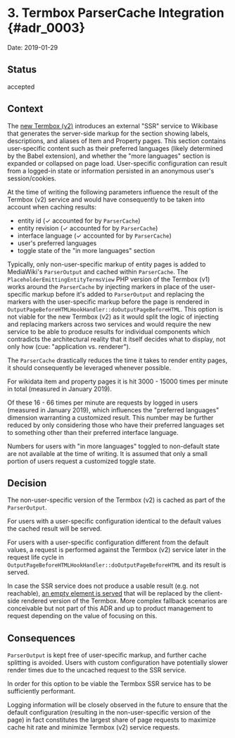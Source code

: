 # 3. Termbox ParserCache Integration  {#adr_0003}

Date: 2019-01-29

## Status

accepted

## Context

The [new Termbox (v2)](https://gerrit.wikimedia.org/g/wikibase/termbox) introduces an external "SSR" service to Wikibase that generates the server-side markup for the section showing labels, descriptions, and aliases of Item and Property pages. This section contains user-specific content such as their preferred languages (likely determined by the Babel extension), and whether the "more languages" section is expanded or collapsed on page load. User-specific configuration can result from a logged-in state or information persisted in an anonymous user's session/cookies.

At the time of writing the following parameters influence the result of the Termbox (v2) service and would have consequently to be taken into account when caching results:
* entity id (✓ accounted for by `ParserCache`)
* entity revision (✓ accounted for by `ParserCache`)
* interface language (✓ accounted for by `ParserCache`)
* user's preferred languages
* toggle state of the "in more languages" section

Typically, only non-user-specific markup of entity pages is added to MediaWiki's `ParserOutput` and cached within `ParserCache`. The `PlaceholderEmittingEntityTermsView` PHP version of the Termbox (v1) works around the `ParserCache` by injecting markers in place of the user-specific markup before it's added to `ParserOutput` and replacing the markers with the user-specific markup before the page is rendered in `OutputPageBeforeHTMLHookHandler::doOutputPageBeforeHTML`. This option is not viable for the new Termbox (v2) as it would split the logic of injecting and replacing markers across two services and would require the new service to be able to produce results for individual components which contradicts the architectural reality that it itself decides what to display, not only how (cue: "application vs. renderer").

The `ParserCache` drastically reduces the time it takes to render entity pages, it should consequently be leveraged whenever possible.

For wikidata item and property pages it is hit 3000 - 15000 times per minute in total (measured in January 2019).

Of these 16 - 66 times per minute are requests by logged in users (measured in January 2019), which influences the "preferred languages" dimension warranting a customized result. This number may be further reduced by only considering those who have their preferred languages set to something other than their preferred interface language.

Numbers for users with "in more languages" toggled to non-default state are not available at the time of writing. It is assumed that only a small portion of users request a customized toggle state.

## Decision

The non-user-specific version of the Termbox (v2) is cached as part of the `ParserOutput`.

For users with a user-specific configuration identical to the default values the cached result will be served.

For users with a user-specific configuration different from the default values, a request is performed against the Termbox (v2) service later in the request life cycle in `OutputPageBeforeHTMLHookHandler::doOutputPageBeforeHTML` and its result is served.

In case the SSR service does not produce a usable result (e.g. not reachable), [an empty element is served](https://gerrit.wikimedia.org/g/mediawiki/extensions/Wikibase/+/1a2a9397df3a6df8df5db346b7e8605c97ab9e2d/view/src/Termbox/TermboxView.php#22) that will be replaced by the client-side rendered version of the Termbox. More complex fallback scenarios are conceivable but not part of this ADR and up to product management to request depending on the value of focusing on this.

## Consequences

`ParserOutput` is kept free of user-specific markup, and further cache splitting is avoided. Users with custom configuration have potentially slower render times due to the uncached request to the SSR service.

In order for this option to be viable the Termbox SSR service has to be sufficiently performant.

Logging information will be closely observed in the future to ensure that the default configuration (resulting in the non-user-specific version of the page) in fact constitutes the largest share of page requests to maximize cache hit rate and minimize Termbox (v2) service requests.
